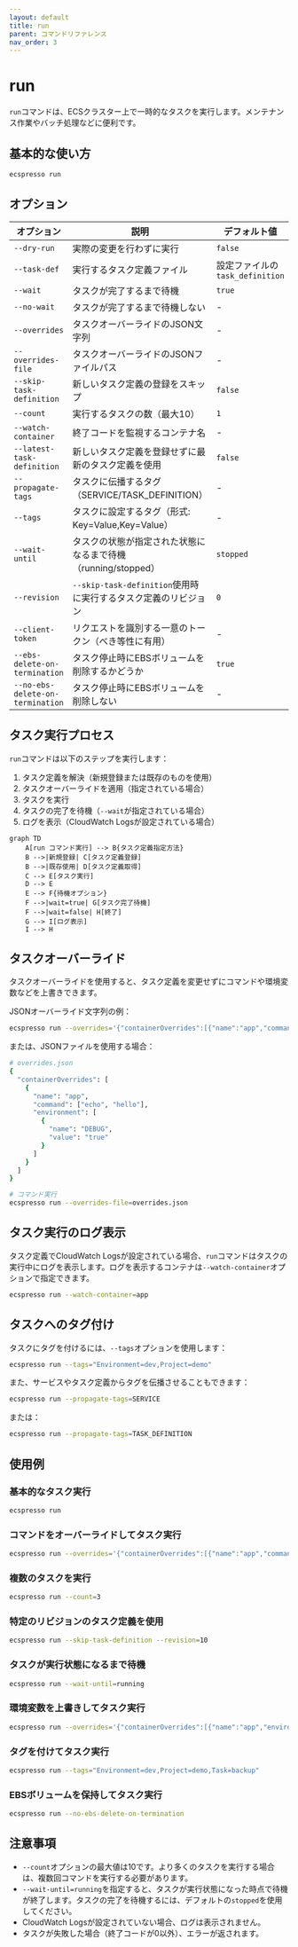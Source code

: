 ```yaml
---
layout: default
title: run
parent: コマンドリファレンス
nav_order: 3
---
```


# run

`run`コマンドは、ECSクラスター上で一時的なタスクを実行します。メンテナンス作業やバッチ処理などに便利です。

## 基本的な使い方

```bash
ecspresso run
```

## オプション

| オプション | 説明 | デフォルト値 |
|------------|------|------------|
| `--dry-run` | 実際の変更を行わずに実行 | `false` |
| `--task-def` | 実行するタスク定義ファイル | 設定ファイルの`task_definition` |
| `--wait` | タスクが完了するまで待機 | `true` |
| `--no-wait` | タスクが完了するまで待機しない | - |
| `--overrides` | タスクオーバーライドのJSON文字列 | - |
| `--overrides-file` | タスクオーバーライドのJSONファイルパス | - |
| `--skip-task-definition` | 新しいタスク定義の登録をスキップ | `false` |
| `--count` | 実行するタスクの数（最大10） | `1` |
| `--watch-container` | 終了コードを監視するコンテナ名 | - |
| `--latest-task-definition` | 新しいタスク定義を登録せずに最新のタスク定義を使用 | `false` |
| `--propagate-tags` | タスクに伝播するタグ（SERVICE/TASK_DEFINITION） | - |
| `--tags` | タスクに設定するタグ（形式: Key=Value,Key=Value） | - |
| `--wait-until` | タスクの状態が指定された状態になるまで待機（running/stopped） | `stopped` |
| `--revision` | `--skip-task-definition`使用時に実行するタスク定義のリビジョン | `0` |
| `--client-token` | リクエストを識別する一意のトークン（べき等性に有用） | - |
| `--ebs-delete-on-termination` | タスク停止時にEBSボリュームを削除するかどうか | `true` |
| `--no-ebs-delete-on-termination` | タスク停止時にEBSボリュームを削除しない | - |

## タスク実行プロセス

`run`コマンドは以下のステップを実行します：

1. タスク定義を解決（新規登録または既存のものを使用）
2. タスクオーバーライドを適用（指定されている場合）
3. タスクを実行
4. タスクの完了を待機（`--wait`が指定されている場合）
5. ログを表示（CloudWatch Logsが設定されている場合）

```mermaid
graph TD
    A[run コマンド実行] --> B{タスク定義指定方法}
    B -->|新規登録| C[タスク定義登録]
    B -->|既存使用| D[タスク定義取得]
    C --> E[タスク実行]
    D --> E
    E --> F{待機オプション}
    F -->|wait=true| G[タスク完了待機]
    F -->|wait=false| H[終了]
    G --> I[ログ表示]
    I --> H
```

## タスクオーバーライド

タスクオーバーライドを使用すると、タスク定義を変更せずにコマンドや環境変数などを上書きできます。

JSONオーバーライド文字列の例：

```bash
ecspresso run --overrides='{"containerOverrides":[{"name":"app","command":["echo","hello"]}]}'
```

または、JSONファイルを使用する場合：

```bash
# overrides.json
{
  "containerOverrides": [
    {
      "name": "app",
      "command": ["echo", "hello"],
      "environment": [
        {
          "name": "DEBUG",
          "value": "true"
        }
      ]
    }
  ]
}

# コマンド実行
ecspresso run --overrides-file=overrides.json
```

## タスク実行のログ表示

タスク定義でCloudWatch Logsが設定されている場合、`run`コマンドはタスクの実行中にログを表示します。ログを表示するコンテナは`--watch-container`オプションで指定できます。

```bash
ecspresso run --watch-container=app
```

## タスクへのタグ付け

タスクにタグを付けるには、`--tags`オプションを使用します：

```bash
ecspresso run --tags="Environment=dev,Project=demo"
```

また、サービスやタスク定義からタグを伝播させることもできます：

```bash
ecspresso run --propagate-tags=SERVICE
```

または：

```bash
ecspresso run --propagate-tags=TASK_DEFINITION
```

## 使用例

### 基本的なタスク実行

```bash
ecspresso run
```

### コマンドをオーバーライドしてタスク実行

```bash
ecspresso run --overrides='{"containerOverrides":[{"name":"app","command":["./batch.sh"]}]}'
```

### 複数のタスクを実行

```bash
ecspresso run --count=3
```

### 特定のリビジョンのタスク定義を使用

```bash
ecspresso run --skip-task-definition --revision=10
```

### タスクが実行状態になるまで待機

```bash
ecspresso run --wait-until=running
```

### 環境変数を上書きしてタスク実行

```bash
ecspresso run --overrides='{"containerOverrides":[{"name":"app","environment":[{"name":"DEBUG","value":"true"}]}]}'
```

### タグを付けてタスク実行

```bash
ecspresso run --tags="Environment=dev,Project=demo,Task=backup"
```

### EBSボリュームを保持してタスク実行

```bash
ecspresso run --no-ebs-delete-on-termination
```

## 注意事項

- `--count`オプションの最大値は10です。より多くのタスクを実行する場合は、複数回コマンドを実行する必要があります。
- `--wait-until=running`を指定すると、タスクが実行状態になった時点で待機が終了します。タスクの完了を待機するには、デフォルトの`stopped`を使用してください。
- CloudWatch Logsが設定されていない場合、ログは表示されません。
- タスクが失敗した場合（終了コードが0以外）、エラーが返されます。
